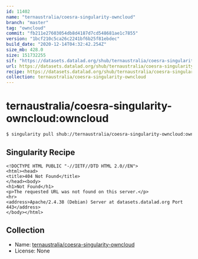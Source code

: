 ```yaml
---
id: 11402
name: "ternaustralia/coesra-singularity-owncloud"
branch: "master"
tag: "owncloud"
commit: "fb211e27603054db8d4187d7cd548681ae1c7855"
version: "1bcf210c5ca26c2241bf6b25f81ebdec"
build_date: "2020-12-14T04:32:42.254Z"
size_mb: 428.0
size: 151732255
sif: "https://datasets.datalad.org/shub/ternaustralia/coesra-singularity-owncloud/owncloud/2020-12-14-fb211e27-1bcf210c/1bcf210c5ca26c2241bf6b25f81ebdec.sif"
url: https://datasets.datalad.org/shub/ternaustralia/coesra-singularity-owncloud/owncloud/2020-12-14-fb211e27-1bcf210c/
recipe: https://datasets.datalad.org/shub/ternaustralia/coesra-singularity-owncloud/owncloud/2020-12-14-fb211e27-1bcf210c/Singularity
collection: ternaustralia/coesra-singularity-owncloud
---
```


# ternaustralia/coesra-singularity-owncloud:owncloud

```bash
$ singularity pull shub://ternaustralia/coesra-singularity-owncloud:owncloud
```

## Singularity Recipe

```singularity
<!DOCTYPE HTML PUBLIC "-//IETF//DTD HTML 2.0//EN">
<html><head>
<title>404 Not Found</title>
</head><body>
<h1>Not Found</h1>
<p>The requested URL was not found on this server.</p>
<hr>
<address>Apache/2.4.38 (Debian) Server at datasets.datalad.org Port 443</address>
</body></html>
```

## Collection

 - Name: [ternaustralia/coesra-singularity-owncloud](https://github.com/ternaustralia/coesra-singularity-owncloud)
 - License: None

